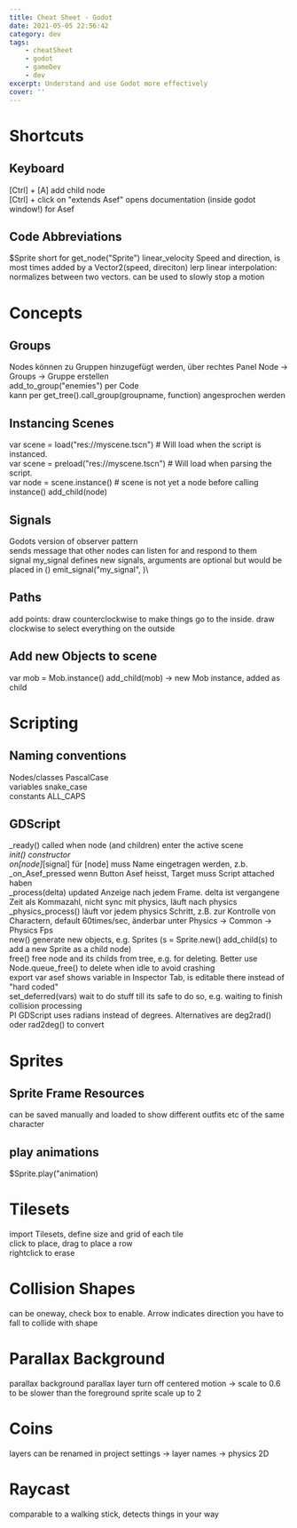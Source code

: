 ```yaml
---
title: Cheat Sheet - Godot
date: 2021-05-05 22:56:42
category: dev
tags:
    - cheatSheet
    - godot
    - gameDev
    - dev
excerpt: Understand and use Godot more effectively
cover: ''
---
```


# Shortcuts
## Keyboard
[Ctrl] + [A]        add child node  
[Ctrl] + click on "extends Asef" opens documentation (inside godot window!) for Asef
## Code Abbreviations
$Sprite             short for get_node("Sprite") 
linear_velocity     Speed and direction, is most times added by a Vector2(speed, direciton) 
lerp                linear interpolation: normalizes between two vectors. can be used to slowly stop a motion

# Concepts
## Groups
Nodes können zu Gruppen hinzugefügt werden, über rechtes Panel Node -> Groups -> Gruppe erstellen   
add_to_group("enemies") per Code  
kann per get_tree().call_group(groupname, function) angesprochen werden  

## Instancing Scenes
var scene = load("res://myscene.tscn") # Will load when the script is instanced.  
var scene = preload("res://myscene.tscn") # Will load when parsing the script.  
var node = scene.instance()  # scene is not yet a node before calling instance()
add_child(node)  

## Signals
Godots version of observer pattern  
sends message that other nodes can listen for and respond to them  
signal my_signal defines new signals, arguments are optional but would be placed in ()
emit_signal("my_signal", <optional variables>)\

## Paths
add points: draw counterclockwise to make things go to the inside. draw clockwise to select everything on the outside  

## Add new Objects to scene
var mob = Mob.instance()    add_child(mob)  -> new Mob instance, added as child

# Scripting
## Naming conventions
Nodes/classes       PascalCase  
variables           snake_case  
constants           ALL_CAPS  

## GDScript
_ready()                called when node (and children) enter the active scene  
_init()                 constructor   
_on_[node]_[signal]     für [node] muss Name eingetragen werden, z.b. _on_Asef_pressed wenn Button Asef heisst, Target muss Script attached haben   
_process(delta)         updated Anzeige nach jedem Frame. delta ist vergangene Zeit als Kommazahl, nicht sync mit physics, läuft nach physics  
_physics_process()      läuft vor jedem physics Schritt, z.B. zur Kontrolle von Charactern, default 60times/sec, änderbar unter Physics -> Common -> Physics Fps  
new()                   generate new objects, e.g. Sprites (s = Sprite.new() add_child(s) to add a new Sprite as a child node)  
free()                  free node and its childs from tree, e.g. for deleting. Better use Node.queue_free() to delete when idle to avoid crashing  
export var asef         shows variable in Inspector Tab, is editable there instead of "hard coded"  
set_deferred(vars)      wait to do stuff till its safe to do so, e.g. waiting to finish collision processing   
PI                      GDScript uses radians instead of degrees. Alternatives are deg2rad() oder rad2deg() to convert  

# Sprites
## Sprite Frame Resources
can be saved manually and loaded to show different outfits etc of the same character  

## play animations
$Sprite.play("animation)  

# Tilesets
import Tilesets, define size and grid of each tile  
click to place, drag to place a row  
rightclick to erase  

# Collision Shapes
can be oneway, check box to enable. Arrow indicates direction you have to fall to collide with shape  

# Parallax Background
parallax background
    parallax layer
    turn off centered
    motion -> scale to 0.6 to be slower than the foreground
        sprite
        scale up to 2

# Coins
layers can be renamed in project settings -> layer names -> physics 2D

# Raycast
comparable to a walking stick, detects things in your way


